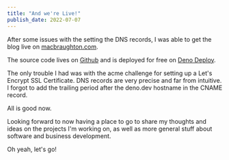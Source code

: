 ```yaml
---
title: "And we're Live!"
publish_date: 2022-07-07
---
```


After some issues with the setting the DNS records, I was able to get the blog live on [macbraughton.com](https://macbraughton.com).

The source code lives on [Github](https://github.com/macbraughton/macbraughton.com) and is deployed for free on [Deno Deploy](https://deno.com/deploy).

The only trouble I had was with the acme challenge for setting up a Let's Encrypt SSL Certificate. DNS records are very precise and far from intuitive. I forgot to add the trailing period after the deno.dev hostname in the CNAME record.

All is good now.

Looking forward to now having a place to go to share my thoughts and ideas on the projects I'm working on, as well as more general stuff about software and business development.

Oh yeah, let's go!


